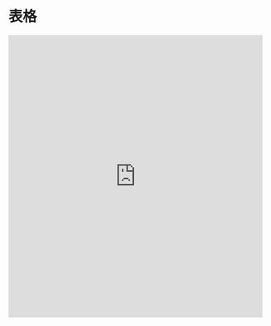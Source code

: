 # 表格

<iframe width="100%" height="560" src="http://www.easybui.com/demo/source.html?url=pages/ui/table&code=full,result" allowfullscreen="allowfullscreen" frameborder="0"></iframe>

